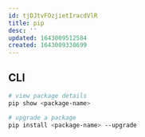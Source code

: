```yaml
---
id: tjDJtvFOzjietIracdVlR
title: pip
desc: ''
updated: 1643009512584
created: 1643009338699
---
```


## CLI
```bash
# view package details
pip show <package-name>

# upgrade a package
pip install <package-name> --upgrade
```



